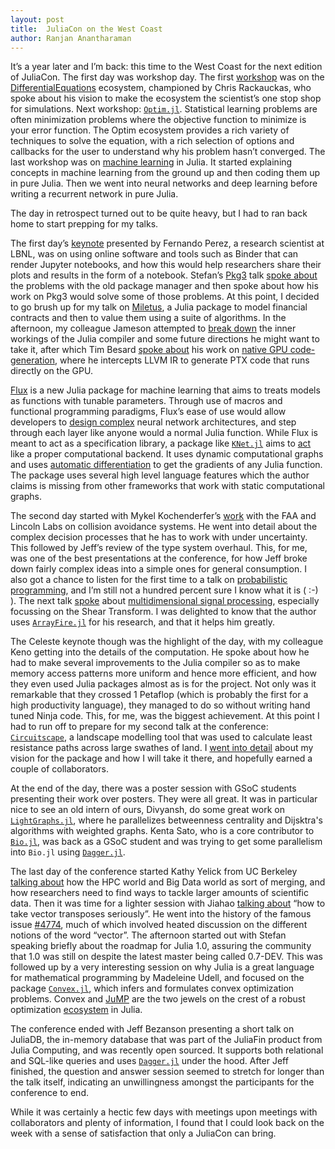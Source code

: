 ```yaml
---
layout: post
title:  JuliaCon on the West Coast
author: Ranjan Anantharaman
---
```


It’s a year later and I’m back: this time to the West Coast for the next edition of JuliaCon. 
The first day was workshop day. The first [workshop](https://www.youtube.com/watch?v=7NDkpWoNiQ4) was on the [DifferentialEquations](https://github.com/JuliaDiffEq/) ecosystem, 
championed by Chris Rackauckas, who spoke about his vision to make the ecosystem the 
scientist’s one stop shop for simulations. Next workshop: [`Optim.jl`](https://github.com/JuliaNLSolvers/Optim.jl). Statistical learning
 problems are often minimization problems where the objective function to minimize is your
error function. The Optim ecosystem provides a rich variety of techniques to solve the
equation, with a rich selection of options and callbacks for the user to understand why
his problem hasn’t converged. The last workshop was on [machine learning](https://github.com/ninjin/juliacon2017_dl_workshop) in Julia. It started
explaining concepts in machine learning from the ground up and then coding them up in pure Julia. Then we went into neural networks and deep learning before writing a recurrent network in pure Julia. 

The day in retrospect turned out to be quite heavy, but I had to ran back home to start prepping for my talks. 
   
The first day’s [keynote](https://www.youtube.com/watch?v=DUdE3M2nlDE) presented by Fernando 
Perez, a research scientist at LBNL, was on 
using online software and tools such as Binder that can render Jupyter notebooks, and how 
this would help researchers share their plots and results in the form of a notebook. Stefan’s
[Pkg3](https://github.com/StefanKarpinski/Pkg3.jl) talk 
[spoke about](https://www.youtube.com/watch?v=-yUiLCGegJs) the problems with the old 
package manager and then spoke about how his work on Pkg3 would solve some of those problems. 
At this point, I decided to go brush up for my talk on 
[Miletus](https://www.youtube.com/watch?v=FKBSVb9405w), a Julia package to model financial 
contracts and then to value them using a suite of algorithms. In the afternoon, my colleague 
Jameson attempted to [break down](https://www.youtube.com/watch?v=7KGZ_9D_DbI) the inner 
workings of the Julia compiler and some future 
directions he might want to take it, after which Tim Besard 
[spoke about](https://www.youtube.com/watch?v=525t9-nsn5Y) his work on 
[native GPU code-generation](https://github.com/JuliaGPU/CUDAnative.jl), where he intercepts
LLVM IR to generate PTX code that runs directly on the GPU. 
    
[Flux](https://github.com/MikeInnes/Flux.jl) is a new Julia package for machine learning that 
aims to treats models as functions with tunable parameters. Through use of macros and 
functional programming paradigms, Flux’s ease of use would allow developers to 
[design complex](https://www.youtube.com/watch?v=TY2FAC54HR4) 
neural network architectures, and step through each layer like anyone would a normal Julia 
function. While Flux is meant to act as a specification library, a package like 
[`KNet.jl`](https://github.com/denizyuret/Knet.jl) aims to 
[act](https://www.youtube.com/watch?v=uMs2192YAxg) like a proper computational 
backend. It uses dynamic computational graphs and uses 
[automatic differentiation](https://github.com/denizyuret/AutoGrad.jl) to get the 
gradients of any Julia function. The package uses several high level language features which 
the author claims is missing from other frameworks that work with static computational 
graphs. 
     
The second day started with Mykel Kochenderfer’s 
[work](https://www.youtube.com/watch?v=rj-WhTL_VXE) with the FAA and Lincoln Labs on 
collision avoidance systems. He went into detail about the complex decision processes that he 
has to work with under uncertainty. This followed by Jeff’s review of the type system 
overhaul. This, for me, was one of the best presentations at the conference, for how Jeff 
broke down fairly complex ideas into a simple ones for general consumption. I also got a 
chance to listen for the first time to a talk on 
[probabilistic programming](https://github.com/yebai/Turing.jl), and I’m still not 
a hundred percent sure I know what it is ( :-) ). The next talk 
[spoke](https://www.youtube.com/watch?v=8iYUbWfR_lI) about [multidimensional 
signal processing](https://github.com/arsenal9971/Shearlab.jl), especially focussing on the 
Shear Transform. I was delighted to know that the author uses 
[`ArrayFire.jl`](https://github.com/JuliaComputing/ArrayFire.jl) for his research, and that 
it helps him greatly. 
      
The Celeste keynote though was the highlight of the day, with my colleague Keno getting into 
the details of the computation. He spoke about how he had to make several improvements to the 
Julia compiler so as to make memory access patterns more uniform and hence more efficient, 
and how they even used Julia packages almost as is for the project. Not only was it 
remarkable that they crossed 1 Petaflop (which is probably the first for a 
high productivity language), they managed to do so without writing hand tuned Ninja code. 
This, for me, was the biggest achievement. At this point I had to run off to prepare for my 
second talk at the conference: [`Circuitscape`](https://github.com/ranjanan/CircuitScape.jl), 
a landscape modelling tool that was used to calculate least resistance paths across large 
swathes of land. I [went into detail](https://www.youtube.com/watch?v=S731cjT5nIw) about my 
vision for the package and how I will take it 
there, and hopefully earned a couple of collaborators. 
 
At the end of the day, there was a poster session with GSoC students presenting their work 
over posters. They were all great. It was in particular nice to see an old intern of ours, 
Divyansh, do some great work on [`LightGraphs.jl`](https://github.com/JuliaGraphs/LightGraphs.jl), where he parallelizes betweenness centrality and Dijsktra's algorithms with weighted graphs. Kenta Sato, who is a core contributor to [`Bio.jl`](https://github.com/BioJulia/Bio.jl), was back as a GSoC student and was trying to get some parallelism into `Bio.jl` using [`Dagger.jl`](https://github.com/JuliaParallel/Dagger.jl). 
        
The last day of the conference started Kathy Yelick from UC Berkeley 
[talking about](https://www.youtube.com/watch?v=rj-WhTL_VXE) how the 
HPC world and Big Data world as sort of merging, and how researchers need to find ways to 
tackle larger amounts of scientific data. Then it was time for a lighter session with Jiahao 
[talking about](https://www.youtube.com/watch?v=C2RO34b_oPM) 
“how to take vector transposes seriously”. He went into 
the history of the famous issue [#4774](https://github.com/JuliaLang/julia/issues/4774), much of 
which involved heated discussion on the different notions of the word “vector”. The afternoon 
started out with Stefan speaking briefly about the roadmap for Julia 1.0, assuring the community 
that 1.0 was still on despite the latest master being called 0.7-DEV. This was followed up by a 
very interesting session on why Julia is a great language for mathematical programming by 
Madeleine Udell, and focused on the package [`Convex.jl`](https://github.com/JuliaOpt/Convex.jl),
which infers and formulates convex optimization problems. Convex 
and [JuMP](https://github.com/JuliaOpt/JuMP.jl) are the two jewels on the crest of a robust 
optimization [ecosystem](https://github.com/JuliaOpt) in Julia. 
         
The conference ended with Jeff Bezanson presenting a short talk on JuliaDB, the in-memory 
database that was part of the JuliaFin product from Julia Computing, and was recently open 
sourced. It supports both relational and SQL-like queries and uses [`Dagger.jl`](https://github.com/JuliaParallel/Dagger.jl) under the hood. 
After Jeff finished, the question and answer session seemed to stretch for longer than the 
talk itself, indicating an unwillingness amongst the participants for the conference to end. 
          
While it was certainly a hectic few days with meetings upon meetings with collaborators and 
plenty of information, I found that I could look back on the week with a sense of 
satisfaction that only a JuliaCon can bring. 
           


